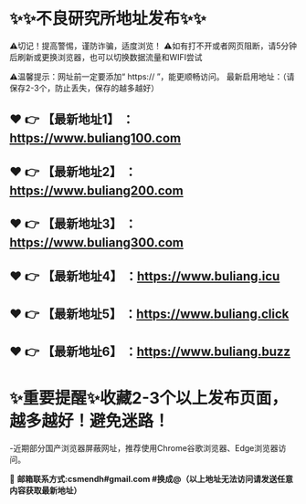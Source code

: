 :sparkles::sparkles:不良研究所地址发布:sparkles::sparkles:
==
⚠切记！提高警惕，谨防诈骗，适度浏览！
⚠如有打不开或者网页阻断，请5分钟后刷新或更换浏览器，也可以切换数据流量和WIFI尝试

⚠温馨提示：网址前一定要添加“ https:// ”，能更顺畅访问。
最新启用地址：（请保存2-3个，防止丢失，保存的越多越好）

:heart: :point_right: 【最新地址1】 ：https://www.buliang100.com
------
:heart: :point_right: 【最新地址2】 ：https://www.buliang200.com
------
:heart: :point_right: 【最新地址3】 ：https://www.buliang300.com
------
:heart: :point_right: 【最新地址4】 ：https://www.buliang.icu
------
:heart: :point_right: 【最新地址5】 ：https://www.buliang.click
------
:heart: :point_right: 【最新地址6】 ：https://www.buliang.buzz
------
:sparkles:重要提醒:sparkles:收藏2-3个以上发布页面，越多越好！避免迷路！
==
-近期部分国产浏览器屏蔽网址，推荐使用Chrome谷歌浏览器、Edge浏览器访问。

:e-mail: __邮箱联系方式:csmendh#gmail.com #换成@（以上地址无法访问请发送任意内容获取最新地址）__

